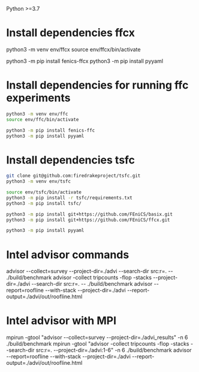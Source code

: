 Python >=3.7


# Install dependencies ffcx
python3 -m venv env/ffcx
source env/ffcx/bin/activate

python3 -m pip install fenics-ffcx
python3 -m pip install pyyaml

# Install dependencies for running ffc experiments
```bash
python3 -m venv env/ffc
source env/ffc/bin/activate
```

```bash
python3 -m pip install fenics-ffc
python3 -m pip install pyyaml
```


# Install dependencies tsfc
```bash
git clone git@github.com:firedrakeproject/tsfc.git
python3 -m venv env/tsfc

source env/tsfc/bin/activate
python3 -m pip install -r tsfc/requirements.txt
python3 -m pip install tsfc/

python3 -m pip install git+https://github.com/FEniCS/basix.git
python3 -m pip install git+https://github.com/FEniCS/ffcx.git

python3 -m pip install pyyaml
```

# Intel advisor commands
advisor --collect=survey --project-dir=./advi --search-dir src:r=. -- ./build/benchmark
advisor -collect tripcounts -flop -stacks --project-dir=./advi --search-dir src:r=. -- ./build/benchmark
advisor --report=roofline --with-stack --project-dir=./advi --report-output=./advi/out/roofline.html


# Intel advisor with MPI
mpirun -gtool "advisor --collect=survey --project-dir=./advi_results" -n 6 ./build/benchmark
mpirun -gtool "advisor -collect tripcounts -flop -stacks --search-dir src:r=. --project-dir=./advi:1-6"  -n 6 ./build/benchmark
advisor --report=roofline --with-stack --project-dir=./advi --report-output=./advi/out/roofline.html